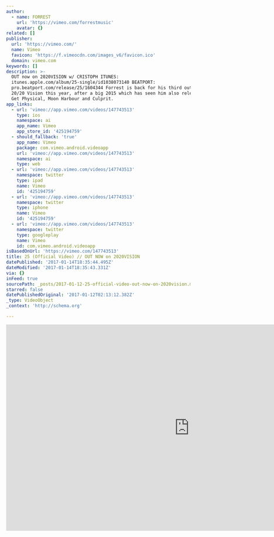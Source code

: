 ```yaml
---
author:
  - name: FORREST
    url: 'https://vimeo.com/forrestmusic'
    avatar: {}
related: []
publisher:
  url: 'https://vimeo.com/'
  name: Vimeo
  favicon: 'https://f.vimeocdn.com/images_v6/favicon.ico'
  domain: vimeo.com
keywords: []
description: >-
  OUT now on 2020VISION w/ CRISTOPH ITUNES:
  itunes.apple.com/album/25-single/id1038073140 BEATPORT:
  pro.beatport.com/release/25/1604344 Forrest is back for his third outing on
  20/20 Vision this year, after a big 2015 which has seen him also release on
  Get Physical, Moon Harbour and Culprit.
app_links:
  - url: 'vimeo://app.vimeo.com/videos/147743513'
    type: ios
    namespace: ai
    app_name: Vimeo
    app_store_id: '425194759'
  - should_fallback: 'true'
    app_name: Vimeo
    package: com.vimeo.android.videoapp
    url: 'vimeo://app.vimeo.com/videos/147743513'
    namespace: ai
    type: web
  - url: 'vimeo://app.vimeo.com/videos/147743513'
    namespace: twitter
    type: ipad
    name: Vimeo
    id: '425194759'
  - url: 'vimeo://app.vimeo.com/videos/147743513'
    namespace: twitter
    type: iphone
    name: Vimeo
    id: '425194759'
  - url: 'vimeo://app.vimeo.com/videos/147743513'
    namespace: twitter
    type: googleplay
    name: Vimeo
    id: com.vimeo.android.videoapp
isBasedOnUrl: 'https://vimeo.com/147743513'
title: 25 (Official Video) // OUT NOW on 2020VISION
datePublished: '2017-01-14T18:35:44.495Z'
dateModified: '2017-01-14T18:35:43.331Z'
via: {}
inFeed: true
sourcePath: _posts/2017-01-12-25-official-video-out-now-on-2020vision.md
starred: false
datePublishedOriginal: '2017-01-12T02:13:12.382Z'
_type: VideoObject
_context: 'http://schema.org'

---
```

<iframe src="https://cdn.embedly.com/widgets/media.html?src=https%3A%2F%2Fplayer.vimeo.com%2Fvideo%2F147743513&amp;url=https%3A%2F%2Fvimeo.com%2F147743513&amp;image=https%3A%2F%2Fi.vimeocdn.com%2Fvideo%2F546495386_1280.jpg&amp;key=b7d04c9b404c499eba89ee7072e1c4f7&amp;type=text%2Fhtml&amp;schema=vimeo" width="1000" height="563" scrolling="no" frameborder="0" allowfullscreen="" style=""></iframe>